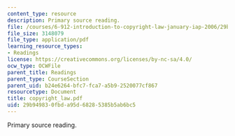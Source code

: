 ```yaml
---
content_type: resource
description: Primary source reading.
file: /courses/6-912-introduction-to-copyright-law-january-iap-2006/29b949830fbda95d68285385b5ab6bc5_copyright_law.pdf
file_size: 3148079
file_type: application/pdf
learning_resource_types:
- Readings
license: https://creativecommons.org/licenses/by-nc-sa/4.0/
ocw_type: OCWFile
parent_title: Readings
parent_type: CourseSection
parent_uid: b24e6264-bfc7-fca7-a5b9-2520077cf867
resourcetype: Document
title: copyright_law.pdf
uid: 29b94983-0fbd-a95d-6828-5385b5ab6bc5
---
```

Primary source reading.
